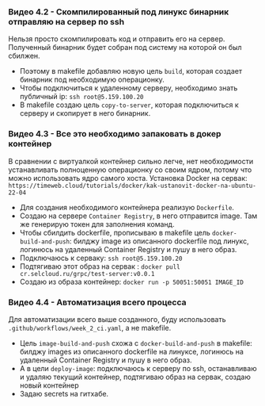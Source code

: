### Видео 4.2 - Скомпилированный под линукс бинарник отправляю на сервер по ssh
Нельзя просто скомпилировать код и отправить его на сервер. Полученный бинарник будет собран под систему на которой он был сбилжен.    
* Поэтому в makefile добавляю новую цель `build`, которая создает бинарник под необходимую операционку.
* Чтобы подключиться к удаленному серверу, необходимо знать публичный ip: `ssh root@5.159.100.20` 
* В makefile создаю цель `copy-to-server`, которая подключиться к серверу и скопирует в него бинарник.

 
### Видео 4.3 - Все это необходимо запаковать в докер контейнер
В сравнении с виртуалкой контейнер сильно легче, нет необходимости устанавливать полноценную операционку со своим ядром, потому что можно использовать ядро самого хоста.
Установка Docker на сервак: `https://timeweb.cloud/tutorials/docker/kak-ustanovit-docker-na-ubuntu-22-04`

* Для создания необходимого контейнера реализую `Dockerfile`.
* Создаю на сервере `Container Registry`, в него отправится image. Там же генерирую токен для заполнения команд.
* Чтобы сбилдить dockerfile, прописываю в makefile цель `docker-build-and-push`: билджу image из описанного dockerfile под линукс, логинюсь на удаленный Container Registry и пушу в него образ.
* Подключаюсь к серваку: `ssh root@5.159.100.20`
* Подтягиваю этот образ на сервак : `docker pull cr.selcloud.ru/grpc/test-server:v0.0.1`
* Создаю из образа контейнер: `docker run -p 50051:50051 IMAGE_ID `


### Видео 4.4 - Автоматизация всего процесса
Для автоматизации всего выше созданного, буду использовать `.github/workflows/week_2_ci.yaml`, а не makefile.
* Цель `image-build-and-push` схожа с `docker-build-and-push` в makefile: билджу images из описанного dockerfile на линуксе, логинюсь на удаленный Container Registry и пушу в него образ.
* А в цели `deploy-image`: подключаюсь к серверу по ssh, останавливаю и удаляю текущий контейнер, подтягиваю образ на сервак, создаю новый контейнер
* Задаю secrets на гитхабе.